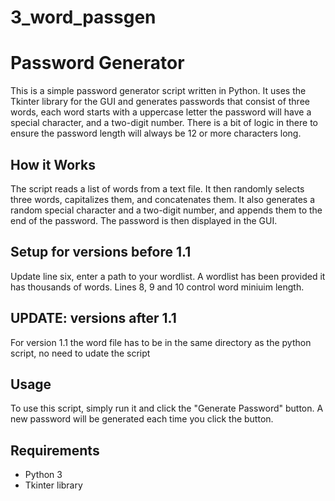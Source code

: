 # 3_word_passgen

# Password Generator

This is a simple password generator script written in Python. It uses the Tkinter library for the GUI and generates passwords that consist of three words, each word starts with a uppercase letter the password will have a special character, and a two-digit number. 
There is a bit of logic in there to ensure the password length will always be 12 or more characters long.

## How it Works

The script reads a list of words from a text file. It then randomly selects three words, capitalizes them, and concatenates them. It also generates a random special character and a two-digit number, and appends them to the end of the password. The password is then displayed in the GUI.

## Setup for versions before 1.1

Update line six, enter a path to your wordlist. A wordlist has been provided it has thousands of words.
Lines 8, 9 and 10 control word miniuim length. 

## UPDATE: versions after 1.1

For version 1.1 the word file has to be in the same directory as the python script, no need to udate the script


## Usage

To use this script, simply run it and click the "Generate Password" button. A new password will be generated each time you click the button.

## Requirements

- Python 3
- Tkinter library
